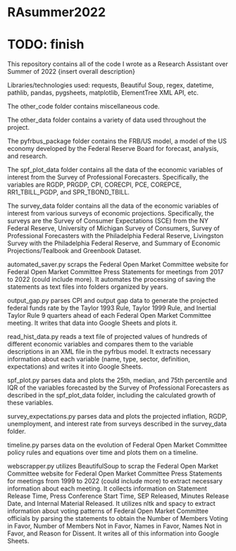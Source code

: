 # RAsummer2022

# TODO: finish
This repository contains all of the code I wrote as a Research Assistant over Summer of 2022 {insert overall description}

Libraries/technologies used: requests, Beautiful Soup, regex, datetime, pathlib, pandas, pygsheets, matplotlib, ElementTree XML API, etc.

The other_code folder contains miscellaneous code.

The other_data folder contains a variety of data used throughout the project.

The pyfrbus_package folder contains the FRB/US model, a model of the US economy developed by the Federal Reserve Board for forecast, analysis, and research.

The spf_plot_data folder contains all the data of the economic variables of interest from the Survey of Professional Forecasters. Specifically, the variables are RGDP, PRGDP, CPI, CORECPI, PCE, COREPCE, RR1_TBILL_PGDP, and SPR_TBOND_TBILL.

The survey_data folder contains all the data of the economic variables of interest from various surveys of economic projections. Specifically, the surveys are the Survey of Consumer Expectations (SCE) from the NY Federal Reserve, University of Michigan Survey of Consumers, Survey of Professional Forecasters with the Philadelphia Federal Reserve, Livingston Survey with the Philadelphia Federal Reserve, and Summary of Economic Projections/Tealbook and Greenbook Dataset.

automated_saver.py scraps the Federal Open Market Committee website for Federal Open Market Committee Press Statements for meetings from 2017 to 2022 (could include more). It automates the processing of saving the statements as text files into folders organized by years.

output_gap.py parses CPI and output gap data to generate the projected federal funds rate by the Taylor 1993 Rule, Taylor 1999 Rule, and Inertial Taylor Rule 9 quarters ahead of each Federal Open Market Committee meeting. It writes that data into Google Sheets and plots it.

read_hist_data.py reads a text file of projected values of hundreds of different economic variables and compares them to the variable descriptions in an XML file in the pyfrbus model. It extracts necessary information about each variable (name, type, sector, definition, expectations) and writes it into Google Sheets.

spf_plot.py parses data and plots the 25th, median, and 75th percentile and IQR of the variables forecasted by the Survey of Professional Forecasters as described in the spf_plot_data folder, including the calculated growth of these variables.

survey_expectations.py parses data and plots the projected inflation, RGDP, unemployment, and interest rate from surveys described in the survey_data folder.

timeline.py parses data on the evolution of Federal Open Market Committee policy rules and equations over time and plots them on a timeline.

webscrapper.py utilizes BeautifulSoup to scrap the Federal Open Market Committee website for Federal Open Market Committee Press Statements for meetings from 1999 to 2022 (could include more) to extract necessary information about each meeting. It collects information on Statement Release Time, Press Conference Start Time, SEP Released, Minutes Release Date, and Internal Material Released. It utilizes nltk and spacy to extract information about voting patterns of Federal Open Market Committee officials by parsing the statements to obtain the Number of Members Voting in Favor, Number of Members Not in Favor, Names in Favor, Names Not in Favor, and Reason for Dissent. It writes all of this information into Google Sheets.